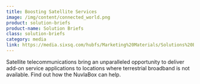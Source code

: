```yaml
---
title: Boosting Satellite Services
image: /img/content/connected_world.png
product: solution-briefs
product-name: Solution Briefs
class: solution-briefs
category: media
link: https://media.sixsq.com/hubfs/Marketing%20Materials/Solutions%20Brief/NuvlaBox%20Satellite%20Application%202018.pdf
---
```


Satellite telecommunications bring an unparalleled opportunity to deliver add-on service applications to locations where terrestrial broadband is not available. Find out how the NuvlaBox can help.